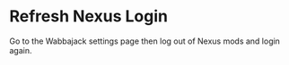 # Refresh Nexus Login

Go to the Wabbajack settings page then log out of Nexus mods and login again.
